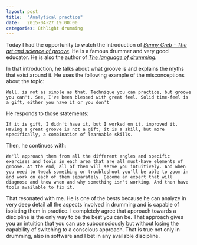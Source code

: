 ```yaml
---
layout: post
title:  "Analytical practice"
date:   2015-04-27 19:00:00
categories: 8thlight drumming
---
```

Today I had the opportunity to watch the introduction of [*Benny Greb - The art and science of groove*][groove].
He is a famous drummer and very good educator. He is also the author of [*The language of drumming*][language].

[groove]: http://bennygreb.de/shop/en/DVDs/DVD-The-Art-and-Science-of-GROOVE.html
[language]: http://www.amazon.co.uk/The-Language-Drumming-Book-With/dp/1480342394/ref=pd_cp_d_h__0

In that introduction, he talks about what groove is and explains the myths that exist around it. He uses the following example of the misconceptions about the topic:

`Well, is not as simple as that. Technique you can practice, but groove you can't. See, I've been blessed with great feel. Solid time-feel is a gift, either you have it or you don't`

He responds to those statements:

`If it is gift, I didn't have it, but I worked on it, improved it.
Having a great groove is not a gift, it is a skill, but more specifically, a combination of learnable skills.`

Then, he continues with: 

`We'll approach them from all the different angles and specific exercises and tools in each area that are all must-have elements of groove.
At the end, all of them will serve you intuitively. And when you need to tweak something or troubleshoot you'll be able to zoom in and work on each of them separately.
Become an expert that will diagnose and know when and why something isn't working. And then have tools available to fix it.`

That resonated with me. He is one of the bests because he can analyze in very deep detail all the aspects involved in drumming and is capable of isolating them in practice.
I completely agree that approach towards a discipline is the only way to be the best you can be.
That approach gives you an intuition that you can use subconsciously but without losing the capability of switching to a conscious approach. That is true not only in drumming, also in software and I bet in any available discipline.

